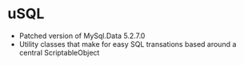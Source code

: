 # uSQL
- Patched version of MySql.Data 5.2.7.0 
- Utility classes that make for easy SQL transations based around a central ScriptableObject
